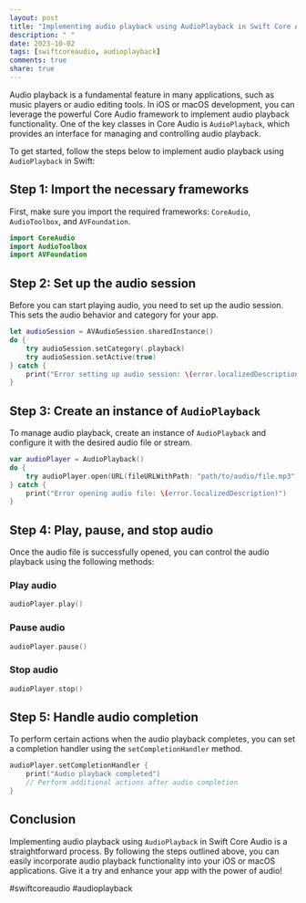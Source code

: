 ```yaml
---
layout: post
title: "Implementing audio playback using AudioPlayback in Swift Core Audio"
description: " "
date: 2023-10-02
tags: [swiftcoreaudio, audioplayback]
comments: true
share: true
---
```


Audio playback is a fundamental feature in many applications, such as music players or audio editing tools. In iOS or macOS development, you can leverage the powerful Core Audio framework to implement audio playback functionality. One of the key classes in Core Audio is `AudioPlayback`, which provides an interface for managing and controlling audio playback.

To get started, follow the steps below to implement audio playback using `AudioPlayback` in Swift:

## Step 1: Import the necessary frameworks

First, make sure you import the required frameworks: `CoreAudio`, `AudioToolbox`, and `AVFoundation`.

```swift
import CoreAudio
import AudioToolbox
import AVFoundation
```

## Step 2: Set up the audio session

Before you can start playing audio, you need to set up the audio session. This sets the audio behavior and category for your app.

```swift
let audioSession = AVAudioSession.sharedInstance()
do {
    try audioSession.setCategory(.playback)
    try audioSession.setActive(true)
} catch {
    print("Error setting up audio session: \(error.localizedDescription)")
}
```

## Step 3: Create an instance of `AudioPlayback`

To manage audio playback, create an instance of `AudioPlayback` and configure it with the desired audio file or stream.

```swift
var audioPlayer = AudioPlayback()
do {
    try audioPlayer.open(URL(fileURLWithPath: "path/to/audio/file.mp3"))
} catch {
    print("Error opening audio file: \(error.localizedDescription)")
}
```

## Step 4: Play, pause, and stop audio

Once the audio file is successfully opened, you can control the audio playback using the following methods:

### Play audio

```swift
audioPlayer.play()
```

### Pause audio

```swift
audioPlayer.pause()
```

### Stop audio

```swift
audioPlayer.stop()
```

## Step 5: Handle audio completion

To perform certain actions when the audio playback completes, you can set a completion handler using the `setCompletionHandler` method.

```swift
audioPlayer.setCompletionHandler {
    print("Audio playback completed")
    // Perform additional actions after audio completion
}
```

## Conclusion

Implementing audio playback using `AudioPlayback` in Swift Core Audio is a straightforward process. By following the steps outlined above, you can easily incorporate audio playback functionality into your iOS or macOS applications. Give it a try and enhance your app with the power of audio! 

#swiftcoreaudio #audioplayback
